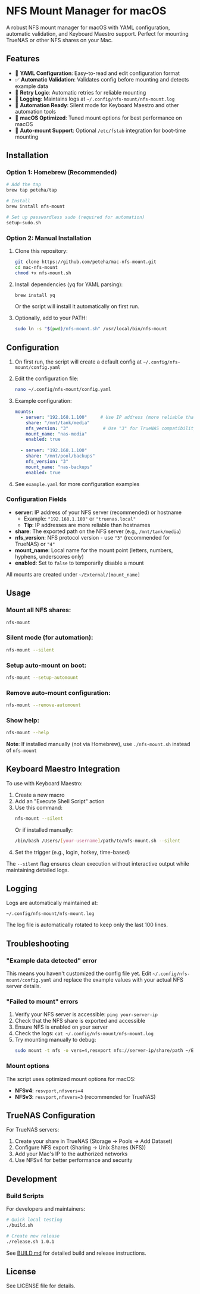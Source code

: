 # NFS Mount Manager for macOS

A robust NFS mount manager for macOS with YAML configuration, automatic validation, and Keyboard Maestro support. Perfect for mounting TrueNAS or other NFS shares on your Mac.

## Features

- 🔧 **YAML Configuration**: Easy-to-read and edit configuration format
- ✅ **Automatic Validation**: Validates config before mounting and detects example data
- 🔄 **Retry Logic**: Automatic retries for reliable mounting
- 📝 **Logging**: Maintains logs at `~/.config/nfs-mount/nfs-mount.log`
- 🤖 **Automation Ready**: Silent mode for Keyboard Maestro and other automation tools
- 🍎 **macOS Optimized**: Tuned mount options for best performance on macOS
- 🚀 **Auto-mount Support**: Optional `/etc/fstab` integration for boot-time mounting

## Installation

### Option 1: Homebrew (Recommended)

```bash
# Add the tap
brew tap peteha/tap

# Install
brew install nfs-mount

# Set up passwordless sudo (required for automation)
setup-sudo.sh
```

### Option 2: Manual Installation

1. Clone this repository:
   ```bash
   git clone https://github.com/peteha/mac-nfs-mount.git
   cd mac-nfs-mount
   chmod +x nfs-mount.sh
   ```

2. Install dependencies (yq for YAML parsing):
   ```bash
   brew install yq
   ```
   Or the script will install it automatically on first run.

3. Optionally, add to your PATH:
   ```bash
   sudo ln -s "$(pwd)/nfs-mount.sh" /usr/local/bin/nfs-mount
   ```

## Configuration

1. On first run, the script will create a default config at `~/.config/nfs-mount/config.yaml`

2. Edit the configuration file:
   ```bash
   nano ~/.config/nfs-mount/config.yaml
   ```

3. Example configuration:
   ```yaml
   mounts:
     - server: "192.168.1.100"     # Use IP address (more reliable than hostname)
       share: "/mnt/tank/media"
       nfs_version: "3"             # Use "3" for TrueNAS compatibility
       mount_name: "nas-media"
       enabled: true
     
     - server: "192.168.1.100"
       share: "/mnt/pool/backups"
       nfs_version: "3"
       mount_name: "nas-backups"
       enabled: true
   ```

4. See `example.yaml` for more configuration examples

### Configuration Fields

- **server**: IP address of your NFS server (recommended) or hostname
  - Example: `"192.168.1.100"` or `"truenas.local"`
  - **Tip**: IP addresses are more reliable than hostnames
- **share**: The exported path on the NFS server (e.g., `/mnt/tank/media`)
- **nfs_version**: NFS protocol version - use `"3"` (recommended for TrueNAS) or `"4"`
- **mount_name**: Local name for the mount point (letters, numbers, hyphens, underscores only)
- **enabled**: Set to `false` to temporarily disable a mount

All mounts are created under `~/External/[mount_name]`

## Usage

### Mount all NFS shares:
```bash
nfs-mount
```

### Silent mode (for automation):
```bash
nfs-mount --silent
```

### Setup auto-mount on boot:
```bash
nfs-mount --setup-automount
```

### Remove auto-mount configuration:
```bash
nfs-mount --remove-automount
```

### Show help:
```bash
nfs-mount --help
```

**Note**: If installed manually (not via Homebrew), use `./nfs-mount.sh` instead of `nfs-mount`

## Keyboard Maestro Integration

To use with Keyboard Maestro:

1. Create a new macro
2. Add an "Execute Shell Script" action
3. Use this command:
   ```bash
   nfs-mount --silent
   ```
   Or if installed manually:
   ```bash
   /bin/bash /Users/[your-username]/path/to/nfs-mount.sh --silent
   ```
4. Set the trigger (e.g., login, hotkey, time-based)

The `--silent` flag ensures clean execution without interactive output while maintaining detailed logs.

## Logging

Logs are automatically maintained at:
```
~/.config/nfs-mount/nfs-mount.log
```

The log file is automatically rotated to keep only the last 100 lines.

## Troubleshooting

### "Example data detected" error
This means you haven't customized the config file yet. Edit `~/.config/nfs-mount/config.yaml` and replace the example values with your actual NFS server details.

### "Failed to mount" errors
1. Verify your NFS server is accessible: `ping your-server-ip`
2. Check that the NFS share is exported and accessible
3. Ensure NFS is enabled on your server
4. Check the logs: `cat ~/.config/nfs-mount/nfs-mount.log`
5. Try mounting manually to debug:
   ```bash
   sudo mount -t nfs -o vers=4,resvport nfs://server-ip/share/path ~/External/test
   ```

### Mount options
The script uses optimized mount options for macOS:
- **NFSv4**: `resvport,nfsvers=4`
- **NFSv3**: `resvport,nfsvers=3` (recommended for TrueNAS)

## TrueNAS Configuration

For TrueNAS servers:

1. Create your share in TrueNAS (Storage → Pools → Add Dataset)
2. Configure NFS export (Sharing → Unix Shares (NFS))
3. Add your Mac's IP to the authorized networks
4. Use NFSv4 for better performance and security

## Development

### Build Scripts

For developers and maintainers:

```bash
# Quick local testing
./build.sh

# Create new release
./release.sh 1.0.1
```

See [BUILD.md](BUILD.md) for detailed build and release instructions.

## License

See LICENSE file for details.
